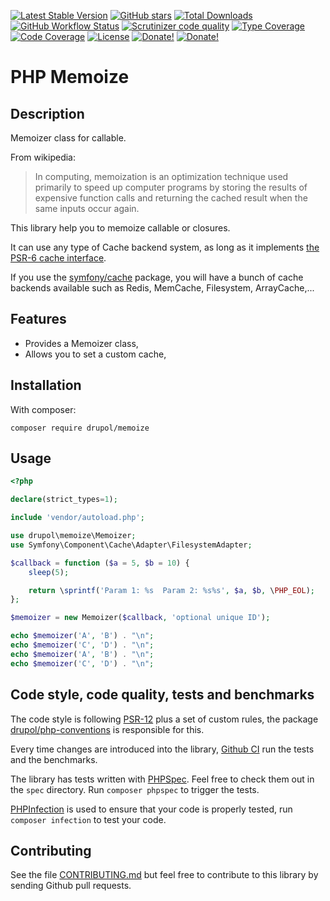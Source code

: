 [![Latest Stable Version][latest stable version]][packagist]
 [![GitHub stars][github stars]][packagist]
 [![Total Downloads][total downloads]][packagist]
 [![GitHub Workflow Status][github workflow status]][github actions]
 [![Scrutinizer code quality][code quality]][code quality link]
 [![Type Coverage][type coverage]][sheperd type coverage]
 [![Code Coverage][code coverage]][code quality link]
 [![License][license]][packagist]
 [![Donate!][donate github]][github sponsor]
 [![Donate!][donate paypal]][paypal sponsor]

# PHP Memoize

## Description

Memoizer class for callable.

From wikipedia:
> In computing, memoization is an optimization technique used primarily to speed up computer programs by storing the results of expensive function calls and returning the cached result when the same inputs occur again.

This library help you to memoize callable or closures.

It can use any type of Cache backend system, as long as it implements [the PSR-6 cache interface](https://www.php-fig.org/psr/psr-6).

If you use the [symfony/cache](https://packagist.org/packages/symfony/cache) package, you will have a bunch of cache backends available such as Redis, MemCache, Filesystem, ArrayCache,...

## Features

* Provides a Memoizer class,
* Allows you to set a custom cache,

## Installation

With composer:

`composer require drupol/memoize`

## Usage

```php
<?php

declare(strict_types=1);

include 'vendor/autoload.php';

use drupol\memoize\Memoizer;
use Symfony\Component\Cache\Adapter\FilesystemAdapter;

$callback = function ($a = 5, $b = 10) {
    sleep(5);

    return \sprintf('Param 1: %s  Param 2: %s%s', $a, $b, \PHP_EOL);
};

$memoizer = new Memoizer($callback, 'optional unique ID');

echo $memoizer('A', 'B') . "\n";
echo $memoizer('C', 'D') . "\n";
echo $memoizer('A', 'B') . "\n";
echo $memoizer('C', 'D') . "\n";
```

## Code style, code quality, tests and benchmarks

The code style is following [PSR-12](https://www.php-fig.org/psr/psr-12/) plus a set of custom rules, the package [drupol/php-conventions](https://github.com/drupol/php-conventions)
is responsible for this.

Every time changes are introduced into the library, [Github CI](https://github.com/drupol/memoize/actions) run the tests and the benchmarks.

The library has tests written with [PHPSpec](http://www.phpspec.net/).
Feel free to check them out in the `spec` directory. Run `composer phpspec` to trigger the tests.

[PHPInfection](https://github.com/infection/infection) is used to ensure that your code is properly tested, run `composer infection` to test your code.

## Contributing

See the file [CONTRIBUTING.md](.github/CONTRIBUTING.md) but feel free to contribute to this library by sending Github pull requests.

[latest stable version]: https://img.shields.io/packagist/v/loophp/memoize.svg?style=flat-square
[packagist]: https://packagist.org/packages/loophp/memoize

[github stars]: https://img.shields.io/github/stars/loophp/memoize.svg?style=flat-square

[total downloads]: https://img.shields.io/packagist/dt/loophp/memoize.svg?style=flat-square

[github workflow status]: https://img.shields.io/github/workflow/status/loophp/memoize/Continuous%20Integration?style=flat-square
[github actions]: https://github.com/loophp/memoize/actions

[code quality]: https://img.shields.io/scrutinizer/quality/g/loophp/memoize/master.svg?style=flat-square
[code quality link]: https://scrutinizer-ci.com/g/loophp/memoize/?branch=master

[type coverage]: https://shepherd.dev/github/loophp/memoize/coverage.svg
[sheperd type coverage]: https://shepherd.dev/github/loophp/memoize

[code coverage]: https://img.shields.io/scrutinizer/coverage/g/loophp/memoize/master.svg?style=flat-square
[code quality link]: https://img.shields.io/scrutinizer/quality/g/loophp/memoize/master.svg?style=flat-square

[license]: https://img.shields.io/packagist/l/loophp/memoize.svg?style=flat-square

[donate github]: https://img.shields.io/badge/Sponsor-Github-brightgreen.svg?style=flat-square
[github sponsor]: https://github.com/sponsors/drupol

[donate paypal]: https://img.shields.io/badge/Sponsor-Paypal-brightgreen.svg?style=flat-square
[paypal sponsor]: https://www.paypal.me/drupol

[phpspec]: http://www.phpspec.net/
[grumphp]: https://github.com/phpro/grumphp
[infection]: https://github.com/infection/infection
[phpstan]: https://github.com/phpstan/phpstan
[psalm]: https://github.com/vimeo/psalm
[changelog-md]: https://github.com/loophp/memoize/blob/master/CHANGELOG.md
[git-commits]: https://github.com/loophp/memoize/commits/master
[changelog-releases]: https://github.com/loophp/memoize/releases
